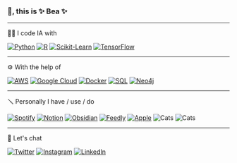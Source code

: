 ### 👋, this is ✨ Bea ✨ 

---

<!--
**chucheria/chucheria** is a ✨ _special_ ✨ repository because its `README.md` (this file) appears on your GitHub profile.

Here are some ideas to get you started:

- 🔭 I’m currently working on ...
- 🌱 I’m currently learning ...
- 👯 I’m looking to collaborate on ...
- 🤔 I’m looking for help with ...
- 💬 Ask me about ...
- 📫 How to reach me: ...
- 😄 Pronouns: ...
- ⚡ Fun fact: ...
-->

👩‍💻 I code IA with

[![Python](https://img.shields.io/badge/-Python-28282B?logo=python&logoColor=3776AB&style=flat)](https://www.python.org/)
[![R](https://img.shields.io/badge/-R-28282B?logo=r&logoColor=276DC3&style=flat)](https://www.r-project.org/)
[![Scikit-Learn](https://img.shields.io/badge/-ScikitLearn-28282B?logo=scikit-learn&logoColor=F7931E&style=flat)](https://scikit-learn.org/)
[![TensorFlow](https://img.shields.io/badge/-TensorFlow-28282B?logo=tensorflow&logoColor=FF6F00&style=flat)](https://www.tensorflow.org/)

---

⚙️ With the help of

[![AWS](https://img.shields.io/badge/-AWS-28282B?logo=amazon-aws&logoColor=ec7211&style=flat)](https://aws.amazon.com/)
[![Google Cloud](https://img.shields.io/badge/-GCloud-28282B?logo=google-cloud&logoColor=4285F4&style=flat)](https://cloud.google.com/)
[![Docker](https://img.shields.io/badge/-Docker-28282B?logo=docker&logoColor=2496ED&style=flat)](https://www.docker.com/)
[![SQL](https://img.shields.io/badge/-SQL-28282B?logo=mysql&logoColor=4479A1&style=flat)](https://www.mysql.com/)
[![Neo4j](https://img.shields.io/badge/-Neo4j-28282B?logo=neo4j&logoColor=008CC1&style=flat)](https://neo4j.com/)


---

🪛 Personally I have / use / do

[![Spotify](https://img.shields.io/badge/-Spotify-28282B?logo=spotify&logoColor=1DB954&style=flat)](https://open.spotify.com/user/chucheria)
[![Notion](https://img.shields.io/badge/-Notion-28282B?logo=notion&logoColor=white&style=flat)](https://www.notion.so/chucheria/Bea-Hern-ndez-fc57baa2d430495291906c230d7a3570)
[![Obsidian](https://img.shields.io/badge/-Obsidian-28282B?logo=obsidian&logoColor=483699&style=flat)](https://obsidian.md/)
[![Feedly](https://img.shields.io/badge/-Feedly-28282B?logo=feedly&logoColor=2BB24C&style=flat)](https://feedly.com/)
[![Apple](https://img.shields.io/badge/-Apple-28282B?logo=apple&logoColor=white&style=flat)](https://apple.es/)
![Cats](https://img.shields.io/badge/-🐈%20Cats-28282B?style=flat)
![Cats](https://img.shields.io/badge/-🍑%20Powerlifting-28282B?style=flat)

---

💬 Let's chat

[![Twitter](https://img.shields.io/badge/-chucheria-28282B?logo=twitter&logoColor=1DA1F2&style=flat)](https://twitter.com/Chucheria)
[![Instagram](https://img.shields.io/badge/-verdicion-28282B?logo=instagram&logoColor=E4405F&style=flat)](https://www.instagram.com/verdicion/)
[![LinkedIn](https://img.shields.io/badge/-BeaH-28282B?logo=linkedin&logoColor=0A66C2&style=flat)](https://www.linkedin.com/in/bea-h-9ab53b71/)
